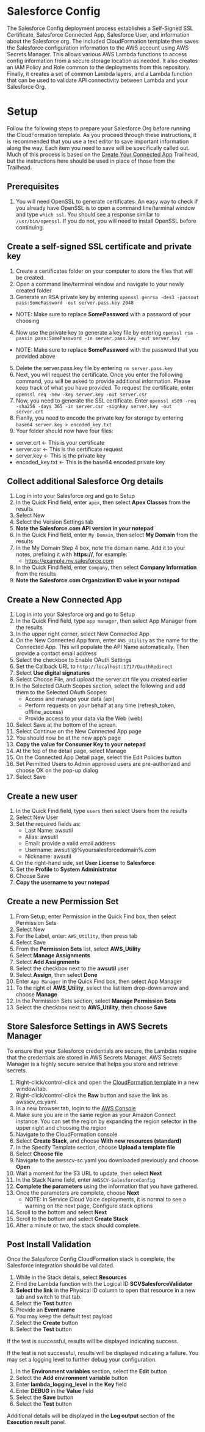 # Salesforce Config
The Salesforce Config deployment process establishes a Self-Signed SSL Certificate, Salesforce Connected App, Salesforce User, and information about the Salesforce org. The included CloudFormation template then saves the Salesforce configuration information to the AWS account using AWS Secrets Manager. This allows various AWS Lambda functions to access config information from a secure storage location as needed. It also creates an IAM Policy and Role common to the deployments from this repository. Finally, it creates a set of common Lambda layers, and a Lambda function that can be used to validate API connectivity between Lambda and your Salesforce Org.

# Setup
Follow the following steps to prepare your Salesforce Org before running the CloudFormation template. As you proceed through these instructions, it is recommended that you use a text editor to save important information along the way. Each item you need to save will be specifically called out. Much of this process is based on the [Create Your Connected App](https://trailhead.salesforce.com/en/content/learn/modules/sfdx_travis_ci/sfdx_travis_ci_connected_app) Trailhead, but the instructions here should be used in place of those from the Trailhead.

## Prerequisites
1. You will need OpenSSL to generate certificates. An easy way to check if you already have OpenSSL is to open a command line/terminal window and type `which ssl`. You should see a response similar to `/usr/bin/openssl`. If you do not, you will need to install OpenSSL before continuing.

## Create a self-signed SSL certificate and private key
1. Create a certificates folder on your computer to store the files that will be created.
2. Open a command line/terminal window and navigate to your newly created folder
3. Generate an RSA private key by entering `openssl genrsa -des3 -passout pass:SomePassword -out server.pass.key 2048`
 - NOTE: Make sure to replace **SomePassword** with a password of your choosing
4. Now use the private key to generate a key file by entering `openssl rsa -passin pass:SomePassword -in server.pass.key -out server.key`
 - NOTE: Make sure to replace **SomePassword** with the password that you provided above
5. Delete the server.pass.key file by entering `rm server.pass.key`
6. Next, you will request the certificate. Once you enter the following command, you will be asked to provide additional information. Please keep track of what you have provided. To request the certificate, enter `openssl req -new -key server.key -out server.csr`
7. Now, you need to generate the SSL certificate. Enter `openssl x509 -req -sha256 -days 365 -in server.csr -signkey server.key -out server.crt`
8. Fianlly, you need to encode the private key for storage by entering `base64 server.key > encoded_key.txt`
8. Your folder should now have four files:
 - server.crt <- This is your certificate
 - server.csr <- This is the certificate request
 - server.key <- This is the private key
 - encoded_key.txt <- This is the base64 encoded private key

## Collect additional Salesforce Org details
1.  Log in into your Salesforce org and go to Setup
2.	In the Quick Find field, enter `apex`, then select **Apex Classes** from the results
3.	Select New
4.	Select the Version Settings tab
5.	**Note the Salesforce.com API version in your notepad**
6.  In the Quick Find field, enter `My Domain`, then select **My Domain** from the results
7.  In the My Domain Step 4 box, note the domain name. Add it to your notes, prefixing it with **https://**, for example:
    - https://example.my.salesforce.com
8.  In the Quick Find field, enter `Company`, then select **Company Information** from the results
9.  **Note the Salesforce.com Organization ID value in your notepad**

## Create a New Connected App
1.	Log in into your Salesforce org and go to Setup
2.	In the Quick Find field, type `app manager`, then select App Manager from the results
3.	In the upper right corner, select New Connected App
4.	On the New Connected App form, enter `AWS_Utility` as the name for the Connected App. This will populate the API Name automatically. Then provide a contact email address
5.	Select the checkbox to Enable OAuth Settings
6.	Set the Callback URL to `http://localhost:1717/OauthRedirect`
7.  Select **Use digital signatures**
8.  Select Choose File, and upload the server.crt file you created earlier
9.	In the Selected OAuth Scopes section, select the following and add them to the Selected OAuth Scopes:
    * Access and manage your data (api)
    * Perform requests on your behalf at any time (refresh_token, offline_access)
    * Provide access to your data via the Web (web)
10.	Select Save at the bottom of the screen.
11.	Select Continue on the New Connected App page
12.	You should now be at the new app’s page
13.	**Copy the value for Consumer Key to your notepad**
14.	At the top of the detail page, select Manage
15.	On the Connected App Detail page, select the Edit Policies button
16.	Set Permitted Users to Admin approved users are pre-authorized and choose OK on the pop-up dialog
17.	Select Save

## Create a new user
1.  In the Quick Find field, type `users` then select Users from the results
2.  Select New User
3.  Set the required fields as:
    * Last Name: awsutil
    * Alias: awsutil
    * Email: provide a valid email address
    * Username: awsutil@%yoursalesforcedomain%.com
    * Nickname: awsutil
4.  On the right-hand side, set **User License** to **Salesforce**
5.  Set the **Profile** to **System Administrator**
6.  Choose Save
7.  **Copy the username to your notepad**

## Create a new Permission Set
1.  From Setup, enter Permission in the Quick Find box, then select Permission Sets
2.  Select New
3.  For the Label, enter: `AWS_Utility`, then press tab
4.  Select Save
5.  From the **Permission Sets** list, select **AWS_Utility**
6.  Select **Manage Assignments**
7.  Select **Add Assignments**
8.  Select the checkbox next to the **awsutil** user
9.  Select **Assign**, then select **Done**
10. Enter `App Manager` in the Quick Find box, then select App Manager
11. To the right of **AWS_Utility**, select the list item drop-down arrow and choose **Manage**
12. In the Permission Sets section, select **Manage Permission Sets**
13. Select the checkbox next to **AWS_Utility**, then choose **Save**

## Store Salesforce Settings in AWS Secrets Manager
To ensure that your Salesforce credentials are secure, the Lambdas require that the credentials are stored in AWS Secrets Manager. AWS Secrets Manager is a highly secure service that helps you store and retrieve secrets.

1.	Right-click/control-click and open the [CloudFormation template](CloudFormation/awsscv_sc.yaml) in a new window/tab.
2.  Right-click/control-click the **Raw** button and save the link as awsscv_cs.yaml.
3.  In a new browser tab, login to the [AWS Console](https://console.aws.amazon.com/console/home)
4.	Make sure you are in the same region as your Amazon Connect instance. You can set the region by expanding the region selector in the upper right and choosing the region
5.	Navigate to the CloudFormation console
6.	Select **Create Stack**, and choose **With new resources (standard)**
7.	In the Specify Template section, choose **Upload a template file**
8.	Select **Choose file**
9.	Navigate to the awsscv-sc.yaml you downloaded previously and choose **Open**
10.	Wait a moment for the S3 URL to update, then select **Next**
11.	In the Stack Name field, enter `AWSSCV-SalesforceConfig`
12.	**Complete the parameters** using the information that you have gathered.
13.	Once the parameters are complete, choose **Next**
    *  NOTE: In Service Cloud Voice deployments, it is normal to see a warning on the next page, Configure stack options
14.	Scroll to the bottom and select **Next**
15.	Scroll to the bottom and select **Create Stack**
16.	After a minute or two, the stack should complete.

## Post Install Validation
Once the Salesforce Config CloudFormation stack is complete, the Salesforce integration should be validated.

1. While in the Stack details, select **Resources**
2. Find the Lambda function with the Logical ID **SCVSalesforceValidator**
3. **Select the link** in the Physical ID column to open that resource in a new tab and switch to that tab.
4. Select the **Test** button
5. Provide an **Event name**
6. You may keep the default test payload
7. Select the **Create** button
8. Select the **Test** button

If the test is successful, results will be displayed indicating success.

If the test is not successful, results will be displayed indicating a failure.  You may set a logging level to further debug your configuration.
1. In the **Environment variables** section, select the **Edit** button
2. Select the **Add environment variable** button
3. Enter **lambda_logging_level** in the **Key** field
4. Enter **DEBUG** in the **Value** field
5. Select the **Save** button
6. Select the **Test** button

Additional details will be displayed in the **Log output** section of the **Execution result** panel.
